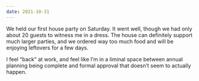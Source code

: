 ```yaml
---
date: 2021-10-31
---
```


We held our first house party on Saturday. It went well, though we had only about 20 guests to witness me in a dress. The house can definitely support much larger parties, and we ordered way too much food and will be enjoying leftovers for a few days.

I feel “back” at work, and feel like I’m in a liminal space between annual planning being complete and formal approval that doesn’t seem to actually happen.
